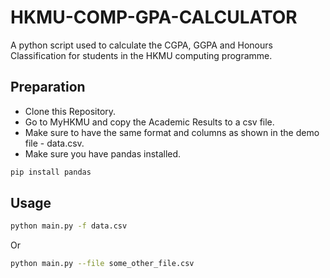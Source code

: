 # HKMU-COMP-GPA-CALCULATOR
A python script used to calculate the CGPA, GGPA and Honours Classification for students in the HKMU computing programme.

## Preparation

+ Clone this Repository.
+ Go to MyHKMU and copy the Academic Results to a csv file.
+ Make sure to have the same format and columns as shown in the demo file - data.csv.
+ Make sure you have pandas installed.
```bash
pip install pandas
```

## Usage

```bash
python main.py -f data.csv
```

Or

```bash
python main.py --file some_other_file.csv
```

